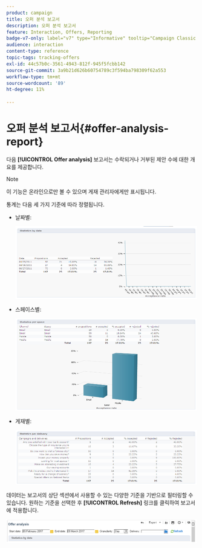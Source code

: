 ```yaml
---
product: campaign
title: 오퍼 분석 보고서
description: 오퍼 분석 보고서
feature: Interaction, Offers, Reporting
badge-v7-only: label="v7" type="Informative" tooltip="Campaign Classic v7에만 적용됩니다."
audience: interaction
content-type: reference
topic-tags: tracking-offers
exl-id: 44c57b0c-3561-4943-812f-945f5fcbb142
source-git-commit: 3a9b21d626b60754789c3f594ba798309f62a553
workflow-type: tm+mt
source-wordcount: '89'
ht-degree: 11%

---
```


# 오퍼 분석 보고서{#offer-analysis-report}



다음 **[!UICONTROL Offer analysis]** 보고서는 수락되거나 거부된 제안 수에 대한 개요를 제공합니다.

>[!NOTE]
>
>이 기능은 온라인으로만 볼 수 있으며 게재 관리자에게만 표시됩니다.

통계는 다음 세 가지 기준에 따라 정렬됩니다.

* 날짜별:

  ![](assets/offer_report_perdate.png)

* 스페이스별:

  ![](assets/offer_report_perspaces.png)

* 게재별:

  ![](assets/offer_report_perdeliveries.png)

데이터는 보고서의 상단 섹션에서 사용할 수 있는 다양한 기준을 기반으로 필터링할 수 있습니다. 원하는 기준을 선택한 후 **[!UICONTROL Refresh]** 링크를 클릭하여 보고서에 적용합니다.

![](assets/offer_report_criteria.png)
